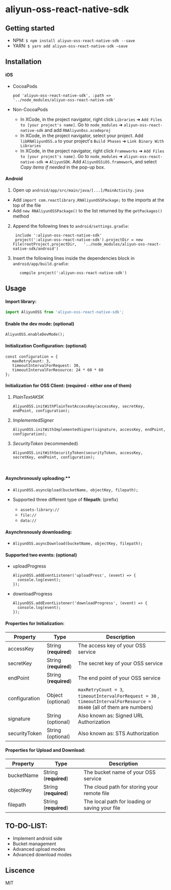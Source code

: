 
# aliyun-oss-react-native-sdk



## Getting started

- NPM: `$ npm install aliyun-oss-react-native-sdk --save`
- YARN: `$ yarn add aliyun-oss-react-native-sdk —save`



## Installation 

#### iOS

- CocoaPods

  `pod 'aliyun-oss-react-native-sdk', :path => '../node_modules/aliyun-oss-react-native-sdk'`

- Non-CocoaPods

  - In XCode, in the project navigator, right click `Libraries` ➜ `Add Files to [your project's name]`. Go to `node_modules` ➜ `aliyun-oss-react-native-sdk` and add `RNAliyunOss.xcodeproj`
  - In XCode, in the project navigator, select your project. Add `libRNAliyunOSS.a` to your project's `Build Phases` ➜ `Link Binary With Libraries`
  - In XCode, in the project navigator, right click `Frameworks` ➜ `Add Files to [your project's name]`. Go to `node_modules` ➜ `aliyun-oss-react-native-sdk` ➜ `AliyunSDK`. Add `AliyunOSSiOS.framework`, and select *Copy items if needed* in the pop-up box.

#### Android

1. Open up `android/app/src/main/java/[...]/MainActivity.java`
  - Add `import com.reactlibrary.RNAliyunOSSPackage;` to the imports at the top of the file
  - Add `new RNAliyunOSSPackage()` to the list returned by the `getPackages()` method
2. Append the following lines to `android/settings.gradle`:
   ```
   	include ':aliyun-oss-react-native-sdk'
   	project(':aliyun-oss-react-native-sdk').projectDir = new File(rootProject.projectDir, 	'../node_modules/aliyun-oss-react-native-sdk/android')
   ```
3. Insert the following lines inside the dependencies block in `android/app/build.gradle`:
   ```
      compile project(':aliyun-oss-react-native-sdk')
   ```




## Usage

#### **Import library:**

```javascript
import AliyunOSS from 'aliyun-oss-react-native-sdk';
```



#### Enable the dev mode: (optional)

```
AliyunOSS.enableDevMode();
```



#### **Initialization Configuration: (optional)**

```
const configuration = {
   maxRetryCount: 3,	
   timeoutIntervalForRequest: 30,
   timeoutIntervalForResource: 24 * 60 * 60
};
```



#### **Initialization for OSS Client: (required - either one of them)**

1. *PlainTextAKSK*

   ```
   AliyunOSS.initWithPlainTextAccessKey(accessKey, secretKey, endPoint, configuration);
   ```

2. *ImplementedSigner*

   ```
   AliyunOSS.initWithImplementedSigner(signature, accessKey, endPoint, configuration);
   ```

3. *SecurityToken* (recommended)

   ```
   AliyunOSS.initWithSecurityToken(securityToken, accessKey, secretKey, endPoint, configuration);
   ```

​	

#### Asynchronously uploading:**

- ```AliyunOSS.asyncUpload(bucketName, objectKey, filepath);
  AliyunOSS.asyncUpload(bucketName, objectKey, filepath);
  ```

- Supported three different type of **filepath**: (prefix)

  - `assets-library://`
  - `file://`
  - `data://`



#### **Asynchronously downloading:**

- ```AliyunOSS.asyncUpload(bucketName, objectKey, filepath);
  AliyunOSS.asyncDownload(bucketName, objectKey, filepath);
  ```



#### **Supported two events:** (optional)

- uploadProgress

  ```
  AliyunOSS.addEventListener('uploadPress', (event) => {
    console.log(event);
  });
  ```

- downloadProgress

  ```
  AliyunOSS.addEventListener('downloadProgress', (event) => {
    console.log(event);
  });
  ```



#### Properties for Initialization:

| Property      | Type                  | Description                              |
| ------------- | --------------------- | ---------------------------------------- |
| accessKey     | String (**required**) | The access key of your OSS service       |
| secretKey     | String (**required**) | The secret key of your OSS service       |
| endPoint      | String (**required**) | The end point of your OSS service        |
| configuration | Object (optional)     | `maxRetryCount = 3`,  `timeoutIntervalForRequest = 30` ,  `timeoutIntervalForResource = 86400` (all of them are numbers) |
| signature     | String (optional)     | Also known as: Signed URL Authorization  |
| securityToken | String (optional)     | Also known as: STS Authorization         |



#### Properties for Upload and Download:

| Property   | Type                  | Description                              |
| ---------- | --------------------- | ---------------------------------------- |
| bucketName | String (**required**) | The bucket name of your OSS service      |
| objectKey  | String (**required**) | The cloud path for storing your remote file |
| filepath   | String (**required**) | The local path for loading or saving your file |



## TO-DO-LIST:

- Implement android side
- Bucket management
- Advanced upload modes
- Advanced download modes



## Liscence

MIT